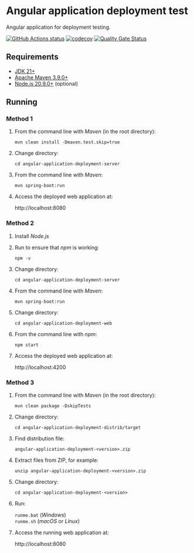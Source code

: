 # Angular application deployment test
Angular application for deployment testing.

<a href="https://github.com/dbelob/angular-application-deployment/actions"><img alt="GitHub Actions status" src="https://github.com/dbelob/angular-application-deployment/workflows/Build/badge.svg"></a>
[![codecov](https://codecov.io/gh/dbelob/angular-application-deployment/branch/main/graph/badge.svg)](https://codecov.io/gh/dbelob/angular-application-deployment)
[![Quality Gate Status](https://sonarcloud.io/api/project_badges/measure?project=dbelob_angular-application-deployment&metric=alert_status)](https://sonarcloud.io/dashboard?id=dbelob_angular-application-deployment)

## Requirements

* [JDK 21+](https://www.oracle.com/java/technologies/downloads/)
* [Apache Maven 3.9.0+](https://maven.apache.org/download.cgi)
* [Node.js 20.9.0+](https://nodejs.org) (optional)

## Running

### Method 1

1. From the command line with *Maven* (in the root directory):

    `mvn clean install -Dmaven.test.skip=true`

1. Change directory:

    `cd angular-application-deployment-server`

1. From the command line with *Maven*:

    `mvn spring-boot:run`

1. Access the deployed web application at:

    http://localhost:8080

### Method 2

1. Install *Node.js*

1. Run to ensure that *npm* is working:

    `npm -v`

1. Change directory:

    `cd angular-application-deployment-server`

1. From the command line with *Maven*:

    `mvn spring-boot:run`

1. Change directory:

    `cd angular-application-deployment-web`

1. From the command line with *npm*:

    `npm start`

1. Access the deployed web application at:

    http://localhost:4200

### Method 3

1. From the command line with *Maven* (in the root directory):

    `mvn clean package -DskipTests`

1. Change directory:

    `cd angular-application-deployment-distrib/target`

1. Find distribution file:

    `angular-application-deployment-<version>.zip`

1. Extract files from ZIP, for example:

    `unzip angular-application-deployment-<version>.zip`

1. Change directory:

    `cd angular-application-deployment-<version>`

1. Run:

    `runme.bat` (*Windows*)  
    `runme.sh` (*macOS* or *Linux*)

1. Access the running web application at:

    http://localhost:8080
